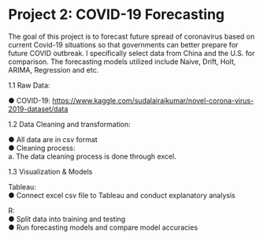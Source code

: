 # Project 2: COVID-19 Forecasting

The goal of this project is to forecast future spread of coronavirus based on current Covid-19 situations so that governments can better prepare for future COVID outbreak.
I specifically select data from China and the U.S. for comparison. The forecasting models utilized include Naive, Drift, Holt, ARIMA, Regression and etc.  


1.1 Raw Data:

● COVID-19: https://www.kaggle.com/sudalairajkumar/novel-corona-virus-2019-dataset/data

1.2 Data Cleaning and transformation:

● All data are in csv format <br/>
● Cleaning process: <br/>
a. The data cleaning process is done through excel.


1.3 Visualization & Models

Tableau: <br/>
● Connect excel csv file to Tableau and conduct explanatory analysis

R: <br/>
● Split data into training and testing<br/>
● Run forecasting models and compare model accuracies
